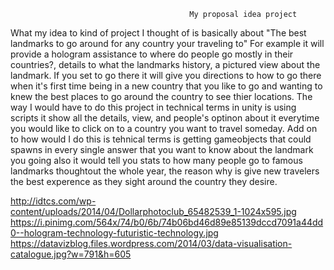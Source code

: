                                             My proposal idea project
   What my idea to kind of project I thought of is basically about "The best landmarks to go around for any country your traveling to"
   For example it will provide a hologram assistance to where do people go mostly in their countries?, details to what the landmarks history,
   a pictured view about the landmark. If you set to go there it will give you directions to how to go there when it's first time being in 
   a new country that you like to go and wanting to knew the best places to go around the country to see thier locations. The way I would 
   have to do this project in technical terms in unity is using scripts it show all the details, view, and people's optinon about it everytime 
   you would like to click on to a country you want to travel someday. Add on to how would I do this is tehnical terms is getting gameobjects 
   that could spawns in every single answer that you want to know about the landmark you going also it would tell you stats to how many 
   people go to famous landmarks thoughtout the whole year, the reason why is give new travelers the best experence as they sight around 
   the country they desire.
   
   
   
   
  http://idtcs.com/wp-content/uploads/2014/04/Dollarphotoclub_65482539_1-1024x595.jpg
  https://i.pinimg.com/564x/74/b0/6b/74b06bd46d89e85139dccd7091a44dd0--hologram-technology-futuristic-technology.jpg
  https://datavizblog.files.wordpress.com/2014/03/data-visualisation-catalogue.jpg?w=791&h=605
   
   
   
   
